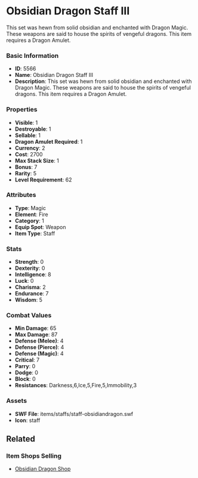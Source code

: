 # Obsidian Dragon Staff III

This set was hewn from solid obsidian and enchanted with Dragon Magic.  These weapons are said to house the spirits of vengeful dragons. This item requires a Dragon Amulet. 

### Basic Information

- **ID**: 5566
- **Name**: Obsidian Dragon Staff III
- **Description**: This set was hewn from solid obsidian and enchanted with Dragon Magic.  These weapons are said to house the spirits of vengeful dragons. This item requires a Dragon Amulet. 

### Properties

- **Visible**: 1
- **Destroyable**: 1
- **Sellable**: 1
- **Dragon Amulet Required**: 1
- **Currency**: 2
- **Cost**: 2700
- **Max Stack Size**: 1
- **Bonus**: 7
- **Rarity**: 5
- **Level Requirement**: 62

### Attributes

- **Type**: Magic
- **Element**: Fire
- **Category**: 1
- **Equip Spot**: Weapon
- **Item Type**: Staff

### Stats

- **Strength**: 0
- **Dexterity**: 0
- **Intelligence**: 8
- **Luck**: 0
- **Charisma**: 2
- **Endurance**: 7
- **Wisdom**: 5

### Combat Values

- **Min Damage**: 65
- **Max Damage**: 87
- **Defense (Melee)**: 4
- **Defense (Pierce)**: 4
- **Defense (Magic)**: 4
- **Critical**: 7
- **Parry**: 0
- **Dodge**: 0
- **Block**: 0
- **Resistances**: Darkness,6,Ice,5,Fire,5,Immobility,3

### Assets

- **SWF File**: items/staffs/staff-obsidiandragon.swf
- **Icon**: staff

## Related

### Item Shops Selling

- [Obsidian Dragon Shop](../item-shops/219-obsidian-dragon-shop.md)

